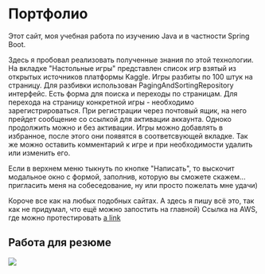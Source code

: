 # Портфолио
Этот сайт, моя учебная работа по изучению Java и в частности Spring Boot.

Здесь я пробовал реализовать полученные знания по этой технологии. На вкладке "Настольные игры" представлен список игр взятый из открытых источников платформы Kaggle. Игры разбиты по 100 штук на страницу. Для разбивки использован PagingAndSortingRepository интерфейс. Есть форма для поиска и переходы по страницам. Для перехода на страницу конкретной игры - необходимо зарегистрироваться. При регистрации через почтовый ящик, на него прейдет сообщение со ссылкой для активации аккаунта. Одноко продолжить можно и без активации. Игры можно добавлять в избранное, после этого они появятся в соответсвующей вкладке. Так же можно оставить комментарий к игре и при необходимости удалить или изменить его.

Если в верхнем меню тыкнуть по кнопке "Написать", то выскочит модальное окно с формой, заполнив, которую вы сможете скажем... пригласить меня на собеседование, ну или просто пожелать мне удачи)

Короче все как на любых подобных сайтах. А здесь я пишу всё это, так как не придумал, что ещё можно запостить на главной)
Ссылка на AWS, где можно протестировать [a link](http://ec2-35-180-40-4.eu-west-3.compute.amazonaws.com/)
## Работа для резюме
![](https://github.com/satird/mediaContainer/blob/main/src/main/resources/static/resources/images/Peek-boardgame.gif)
